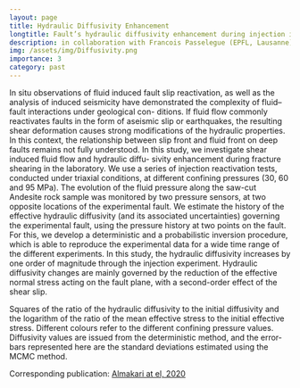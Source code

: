 ```yaml
---
layout: page
title: Hydraulic Diffusivity Enhancement
longtitle: Fault’s hydraulic diffusivity enhancement during injection induced fault reactivation: application of pore pressure diffusion inversions to laboratory injection experiments
description: in collaboration with Francois Passelegue (EPFL, Lausanne) and Pierre Dublanchet, Herve Chauris and Alexandrine Gesret (MINES ParisTech) 
img: /assets/img/Diffusivity.png
importance: 3
category: past
---
```

In situ observations of fluid induced fault slip reactivation, as well as the analysis of induced seismicity have demonstrated the complexity of fluid–fault interactions under geological con- ditions. If fluid flow commonly reactivates faults in the form of aseismic slip or earthquakes, the resulting shear deformation causes strong modifications of the hydraulic properties. In this context, the relationship between slip front and fluid front on deep faults remains not fully understood. In this study, we investigate shear induced fluid flow and hydraulic diffu- sivity enhancement during fracture shearing in the laboratory. We use a series of injection reactivation tests, conducted under triaxial conditions, at different confining pressures (30, 60 and 95 MPa). The evolution of the fluid pressure along the saw-cut Andesite rock sample was monitored by two pressure sensors, at two opposite locations of the experimental fault. We estimate the history of the effective hydraulic diffusivity (and its associated uncertainties) governing the experimental fault, using the pressure history at two points on the fault. For this, we develop a deterministic and a probabilistic inversion procedure, which is able to reproduce the experimental data for a wide time range of the different experiments. In this study, the hydraulic diffusivity increases by one order of magnitude through the injection experiment. Hydraulic diffusivity changes are mainly governed by the reduction of the effective normal stress acting on the fault plane, with a second-order effect of the shear slip.

<div class="row">
    <div class="col-sm mt-3 mt-md-0">
        <img class="img-fluid rounded z-depth-1" src="{{ '/assets/img/Diffusivity.png' | relative_url }}" alt="" title="example image"/>
    </div>
</div>
<div class="caption">
    Squares of the ratio of the hydraulic diffusivity to the initial diffusivity and the logarithm of the ratio of the mean effective stress to the initial effective stress. Different colours refer to the different confining pressure values. Diffusivity values are issued from the deterministic method, and the error-bars represented here are the standard deviations estimated using the MCMC method.
</div>

Corresponding publication: [Almakari at el, 2020](./../../assets/pdf/Almakari_GJI_2020.pdf)

